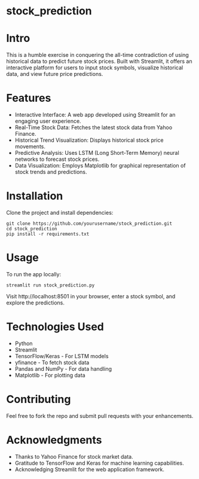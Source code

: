 # stock_prediction
# Intro
This is a  humble exercise in conquering the all-time contradiction of using historical data to predict future stock prices. Built with Streamlit, it offers an interactive platform for users to input stock symbols, visualize historical data, and view future price predictions.

# Features
- Interactive Interface: A web app developed using Streamlit for an engaging user experience.
- Real-Time Stock Data: Fetches the latest stock data from Yahoo Finance.
- Historical Trend Visualization: Displays historical stock price movements.
- Predictive Analysis: Uses LSTM (Long Short-Term Memory) neural networks to forecast stock prices.
- Data Visualization: Employs Matplotlib for graphical representation of stock trends and predictions.

# Installation
Clone the project and install dependencies:
```
git clone https://github.com/yourusername/stock_prediction.git
cd stock_prediction
pip install -r requirements.txt
```

# Usage
To run the app locally:
```
streamlit run stock_prediction.py
```

Visit http://localhost:8501 in your browser, enter a stock symbol, and explore the predictions.

# Technologies Used
- Python
- Streamlit
- TensorFlow/Keras - For LSTM models
- yfinance - To fetch stock data
- Pandas and NumPy - For data handling
- Matplotlib - For plotting data

# Contributing
Feel free to fork the repo and submit pull requests with your enhancements.

# Acknowledgments
- Thanks to Yahoo Finance for stock market data.
- Gratitude to TensorFlow and Keras for machine learning capabilities.
- Acknowledging Streamlit for the web application framework.
